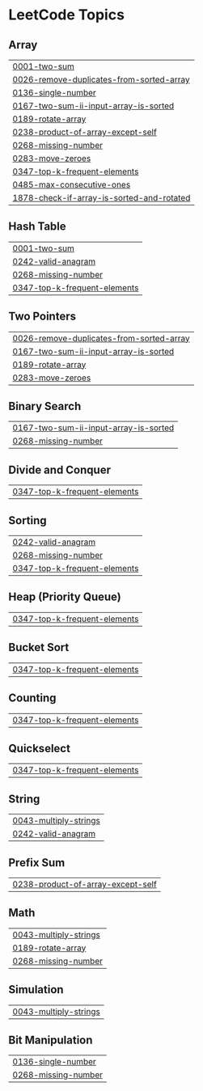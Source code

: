 
<!---LeetCode Topics Start-->
# LeetCode Topics
## Array
|  |
| ------- |
| [0001-two-sum](https://github.com/akhileshacademics/lcstreakspushh/tree/master/0001-two-sum) |
| [0026-remove-duplicates-from-sorted-array](https://github.com/akhileshacademics/lcstreakspushh/tree/master/0026-remove-duplicates-from-sorted-array) |
| [0136-single-number](https://github.com/akhileshacademics/lcstreakspushh/tree/master/0136-single-number) |
| [0167-two-sum-ii-input-array-is-sorted](https://github.com/akhileshacademics/lcstreakspushh/tree/master/0167-two-sum-ii-input-array-is-sorted) |
| [0189-rotate-array](https://github.com/akhileshacademics/lcstreakspushh/tree/master/0189-rotate-array) |
| [0238-product-of-array-except-self](https://github.com/akhileshacademics/lcstreakspushh/tree/master/0238-product-of-array-except-self) |
| [0268-missing-number](https://github.com/akhileshacademics/lcstreakspushh/tree/master/0268-missing-number) |
| [0283-move-zeroes](https://github.com/akhileshacademics/lcstreakspushh/tree/master/0283-move-zeroes) |
| [0347-top-k-frequent-elements](https://github.com/akhileshacademics/lcstreakspushh/tree/master/0347-top-k-frequent-elements) |
| [0485-max-consecutive-ones](https://github.com/akhileshacademics/lcstreakspushh/tree/master/0485-max-consecutive-ones) |
| [1878-check-if-array-is-sorted-and-rotated](https://github.com/akhileshacademics/lcstreakspushh/tree/master/1878-check-if-array-is-sorted-and-rotated) |
## Hash Table
|  |
| ------- |
| [0001-two-sum](https://github.com/akhileshacademics/lcstreakspushh/tree/master/0001-two-sum) |
| [0242-valid-anagram](https://github.com/akhileshacademics/lcstreakspushh/tree/master/0242-valid-anagram) |
| [0268-missing-number](https://github.com/akhileshacademics/lcstreakspushh/tree/master/0268-missing-number) |
| [0347-top-k-frequent-elements](https://github.com/akhileshacademics/lcstreakspushh/tree/master/0347-top-k-frequent-elements) |
## Two Pointers
|  |
| ------- |
| [0026-remove-duplicates-from-sorted-array](https://github.com/akhileshacademics/lcstreakspushh/tree/master/0026-remove-duplicates-from-sorted-array) |
| [0167-two-sum-ii-input-array-is-sorted](https://github.com/akhileshacademics/lcstreakspushh/tree/master/0167-two-sum-ii-input-array-is-sorted) |
| [0189-rotate-array](https://github.com/akhileshacademics/lcstreakspushh/tree/master/0189-rotate-array) |
| [0283-move-zeroes](https://github.com/akhileshacademics/lcstreakspushh/tree/master/0283-move-zeroes) |
## Binary Search
|  |
| ------- |
| [0167-two-sum-ii-input-array-is-sorted](https://github.com/akhileshacademics/lcstreakspushh/tree/master/0167-two-sum-ii-input-array-is-sorted) |
| [0268-missing-number](https://github.com/akhileshacademics/lcstreakspushh/tree/master/0268-missing-number) |
## Divide and Conquer
|  |
| ------- |
| [0347-top-k-frequent-elements](https://github.com/akhileshacademics/lcstreakspushh/tree/master/0347-top-k-frequent-elements) |
## Sorting
|  |
| ------- |
| [0242-valid-anagram](https://github.com/akhileshacademics/lcstreakspushh/tree/master/0242-valid-anagram) |
| [0268-missing-number](https://github.com/akhileshacademics/lcstreakspushh/tree/master/0268-missing-number) |
| [0347-top-k-frequent-elements](https://github.com/akhileshacademics/lcstreakspushh/tree/master/0347-top-k-frequent-elements) |
## Heap (Priority Queue)
|  |
| ------- |
| [0347-top-k-frequent-elements](https://github.com/akhileshacademics/lcstreakspushh/tree/master/0347-top-k-frequent-elements) |
## Bucket Sort
|  |
| ------- |
| [0347-top-k-frequent-elements](https://github.com/akhileshacademics/lcstreakspushh/tree/master/0347-top-k-frequent-elements) |
## Counting
|  |
| ------- |
| [0347-top-k-frequent-elements](https://github.com/akhileshacademics/lcstreakspushh/tree/master/0347-top-k-frequent-elements) |
## Quickselect
|  |
| ------- |
| [0347-top-k-frequent-elements](https://github.com/akhileshacademics/lcstreakspushh/tree/master/0347-top-k-frequent-elements) |
## String
|  |
| ------- |
| [0043-multiply-strings](https://github.com/akhileshacademics/lcstreakspushh/tree/master/0043-multiply-strings) |
| [0242-valid-anagram](https://github.com/akhileshacademics/lcstreakspushh/tree/master/0242-valid-anagram) |
## Prefix Sum
|  |
| ------- |
| [0238-product-of-array-except-self](https://github.com/akhileshacademics/lcstreakspushh/tree/master/0238-product-of-array-except-self) |
## Math
|  |
| ------- |
| [0043-multiply-strings](https://github.com/akhileshacademics/lcstreakspushh/tree/master/0043-multiply-strings) |
| [0189-rotate-array](https://github.com/akhileshacademics/lcstreakspushh/tree/master/0189-rotate-array) |
| [0268-missing-number](https://github.com/akhileshacademics/lcstreakspushh/tree/master/0268-missing-number) |
## Simulation
|  |
| ------- |
| [0043-multiply-strings](https://github.com/akhileshacademics/lcstreakspushh/tree/master/0043-multiply-strings) |
## Bit Manipulation
|  |
| ------- |
| [0136-single-number](https://github.com/akhileshacademics/lcstreakspushh/tree/master/0136-single-number) |
| [0268-missing-number](https://github.com/akhileshacademics/lcstreakspushh/tree/master/0268-missing-number) |
<!---LeetCode Topics End-->
